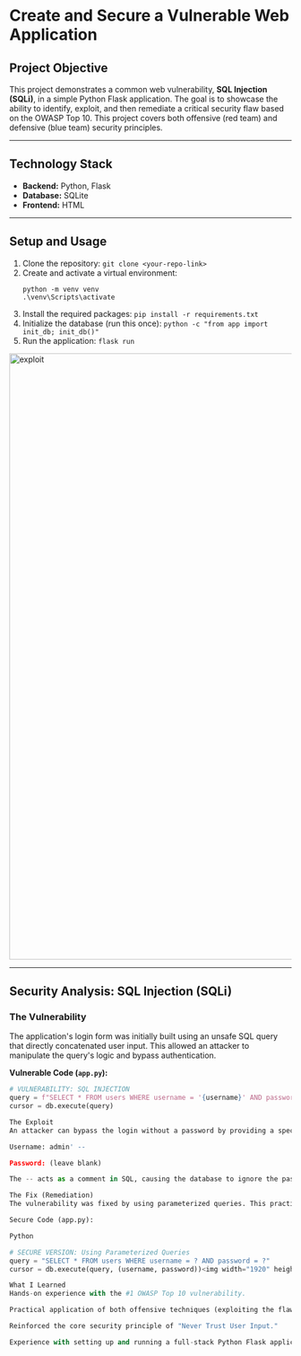 # Create and Secure a Vulnerable Web Application

## Project Objective

This project demonstrates a common web vulnerability, **SQL Injection (SQLi)**, in a simple Python Flask application. The goal is to showcase the ability to identify, exploit, and then remediate a critical security flaw based on the OWASP Top 10. This project covers both offensive (red team) and defensive (blue team) security principles.

---

## Technology Stack

* **Backend:** Python, Flask
* **Database:** SQLite
* **Frontend:** HTML

---

## Setup and Usage

1.  Clone the repository: `git clone <your-repo-link>`
2.  Create and activate a virtual environment:
    ```
    python -m venv venv
    .\venv\Scripts\activate
    ```
3.  Install the required packages: `pip install -r requirements.txt`
4.  Initialize the database (run this once): `python -c "from app import init_db; init_db()"`
5.  Run the application: `flask run`
<img width="1920" height="1080" alt="exploit" src="https://github.com/user-attachments/assets/322660a4-531f-4f3a-a118-3ce84a576446" />

---

## Security Analysis: SQL Injection (SQLi)

### The Vulnerability

The application's login form was initially built using an unsafe SQL query that directly concatenated user input. This allowed an attacker to manipulate the query's logic and bypass authentication.

**Vulnerable Code (`app.py`):**
```python
# VULNERABILITY: SQL INJECTION
query = f"SELECT * FROM users WHERE username = '{username}' AND password = '{password}'"
cursor = db.execute(query)

The Exploit
An attacker can bypass the login without a password by providing a specially crafted username that comments out the rest of the SQL query.

Username: admin' --

Password: (leave blank)

The -- acts as a comment in SQL, causing the database to ignore the password check, find the user 'admin', and grant access.

The Fix (Remediation)
The vulnerability was fixed by using parameterized queries. This practice separates the SQL command from the user data, ensuring that user input is always treated as simple data and never as executable code.

Secure Code (app.py):

Python

# SECURE VERSION: Using Parameterized Queries
query = "SELECT * FROM users WHERE username = ? AND password = ?"
cursor = db.execute(query, (username, password))<img width="1920" height="1080" alt="secure" src="https://github.com/user-attachments/assets/68cbc567-9c05-45f3-b3b2-799120b2f846" />

What I Learned
Hands-on experience with the #1 OWASP Top 10 vulnerability.

Practical application of both offensive techniques (exploiting the flaw) and defensive secure coding practices (remediating the flaw).

Reinforced the core security principle of "Never Trust User Input."

Experience with setting up and running a full-stack Python Flask application with a database.
